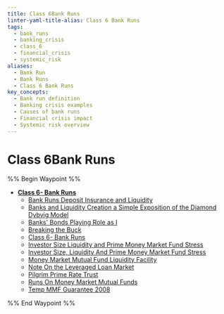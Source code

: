```yaml
---
title: Class 6Bank Runs
linter-yaml-title-alias: Class 6 Bank Runs
tags:
  - bank_runs
  - banking_crisis
  - class_6
  - financial_crisis
  - systemic_risk
aliases:
  - Bank Run
  - Bank Runs
  - Class 6 Bank Runs
key_concepts:
  - Bank run definition
  - Banking crisis examples
  - Causes of bank runs
  - Financial crisis impact
  - Systemic risk overview
---
```


# Class 6Bank Runs

%% Begin Waypoint %%
- **[Class 6- Bank Runs](.md)**
	- [Bank Runs Deposit Insurance and Liquidity](Bank%20Runs%20Deposit%20Insurance%20and%20Liquidity.md)
	- [Banks and Liquidity Creation a Simple Exposition of the Diamond Dybvig Model](Banks%20and%20Liquidity%20Creation%20a%20Simple%20Exposition%20of%20the%20Diamond%20Dybvig%20Model.md)
	- [Banks' Bonds Playing Role as I](Banks'%20Bonds%20Playing%20Role%20as%20I.md)
	- [Breaking the Buck](Breaking%20the%20Buck.md)
	- [Class 6- Bank Runs](.md)
	- [Investor Size Liquidity and Prime Money Market Fund Stress](Investor%20Size%20Liquidity%20and%20Prime%20Money%20Market%20Fund%20Stress.md)
	- [Investor Size,  Liquidity And Prime Money Market Fund Stress](Investor%20Size,%20%20Liquidity%20And%20Prime%20Money%20Market%20Fund%20Stress)
	- [Money Market Mutual Fund Liquidity Facility](Money%20Market%20Mutual%20Fund%20Liquidity%20Facility.md)
	- [Note On the Leveraged Loan Market](Note%20On%20the%20Leveraged%20Loan%20Market.md)
	- [Pilgrim Prime Rate Trust](Pilgrim%20Prime%20Rate%20Trust.md)
	- [Runs On Money Market Mutual Funds](Runs%20On%20Money%20Market%20Mutual%20Funds.md)
	- [Temp MMF Guarantee 2008](Temp%20MMF%20Guarantee%202008.md)

%% End Waypoint %%